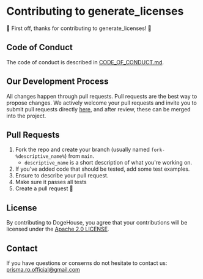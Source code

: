 # Contributing to generate_licenses
:tada: First off, thanks for contributing to generate_licenses! :tada:

## Code of Conduct
The code of conduct is described in [CODE_OF_CONDUCT.md](CODE_OF_CONDUCT.md).

## Our Development Process
All changes happen through pull requests. Pull requests are the best way to 
propose changes. We actively welcome your pull requests and invite you to submit
pull requests directly [here](https://github.com/prisma-ro/licenses-generator/pulls),
and after review, these can be merged into the project.

## Pull Requests
1. Fork the repo and create your branch (usually named `fork-%descriptive_name%`)
from `main`.
    - `descriptive_name` is a short description of what you're working on.
2. If you've added code that should be tested, add some test examples.
3. Ensure to describe your pull request.
4. Make sure it passes all tests
5. Create a pull request :tada:

## License
By contributing to DogeHouse, you agree that your contributions will be licensed
under the [Apache 2.0 LICENSE](LICENSE).

## Contact
If you have questions or conserns do not hesitate to contact us: 
[prisma.ro.official@gmail.com](mailto:prisma.ro.official@gmail.com)
